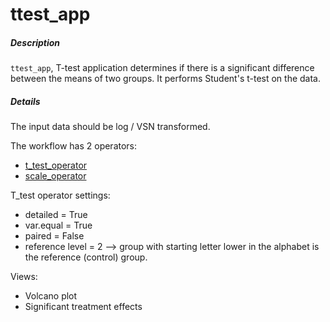 # ttest_app

##### Description

`ttest_app`, T-test application determines if there is a significant difference between the means of two groups. It performs Student's t-test on the data.

##### Details
The input data should be log / VSN transformed.

The workflow has 2 operators:

* [t_test_operator](https://github.com/tercen/t_test_operator)
* [scale_operator](https://github.com/tercen/scale_operator)

T_test operator settings:
* detailed = True
* var.equal = True
* paired = False
* reference level = 2 --> group with starting letter lower in the alphabet is the reference (control) group.


Views:

* Volcano plot
* Significant treatment effects
